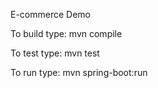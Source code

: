  E-commerce Demo

To build type:
  mvn compile

To test type:
  mvn test

To run type:
  mvn spring-boot:run
